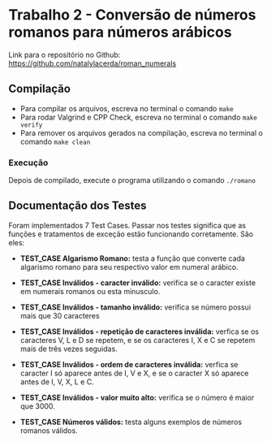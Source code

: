 # Trabalho 2 - Conversão de números romanos para números arábicos
Link para o repositório no Github: https://github.com/natalylacerda/roman_numerals

## Compilação
- Para compilar os arquivos, escreva no terminal o comando `make`
- Para rodar Valgrind e CPP Check, escreva no terminal o comando `make verify`
- Para remover os arquivos gerados na compilação, escreva no terminal o comando `make clean`

### Execução
Depois de compilado, execute o programa utilizando o comando `./romano`

## Documentação dos Testes
Foram implementados 7 Test Cases. Passar nos testes significa que as funções e tratamentos de exceção estão funcionando corretamente. São eles:

- **TEST_CASE Algarismo Romano:** testa a função que converte cada algarismo romano para seu respectivo valor em numeral arábico.

- **TEST_CASE Inválidos - caracter inválido:** verifica se o caracter existe em numerais romanos ou esta minusculo.

- **TEST_CASE Inválidos - tamanho inválido:** verifica se número possui mais que 30 caracteres

- **TEST_CASE Inválidos - repetição de caracteres inválida:** verfica se os caracteres V, L e D se repetem, e se os caracteres I, X e C se repetem mais de três vezes seguidas.

- **TEST_CASE Inválidos - ordem de caracteres inválida:** verfica se caracter I só aparece antes de I, V e X, e se o caracter X só aparece antes de I, V, X, L e C.

- **TEST_CASE Inválidos - valor muito alto:** verifica se o número é maior que 3000.

- **TEST_CASE Números válidos:** testa alguns exemplos de números romanos válidos.
